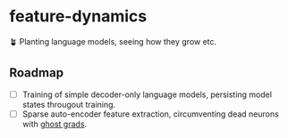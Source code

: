 # feature-dynamics
🪴 Planting language models, seeing how they grow etc.

## Roadmap

- [ ] Training of simple decoder-only language models, persisting model states througout training.
- [ ] Sparse auto-encoder feature extraction, circumventing dead neurons with [ghost grads](https://transformer-circuits.pub/2024/jan-update/index.html#dict-learning-resampling).
